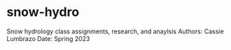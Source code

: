 # snow-hydro
Snow hydrology class assignments, research, and anaylsis 
Authors: Cassie Lumbrazo 
Date: Spring 2023 
